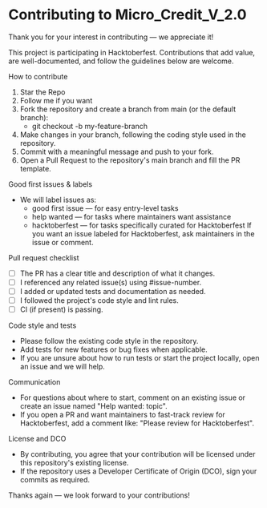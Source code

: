 # Contributing to Micro_Credit_V_2.0

Thank you for your interest in contributing — we appreciate it!

This project is participating in Hacktoberfest. Contributions that add value, are well-documented, and follow the guidelines below are welcome.

How to contribute
1. Star the Repo
2. Follow me if you want
3. Fork the repository and create a branch from main (or the default branch):
   - git checkout -b my-feature-branch
4. Make changes in your branch, following the coding style used in the repository.
5. Commit with a meaningful message and push to your fork.
6. Open a Pull Request to the repository's main branch and fill the PR template.

Good first issues & labels
- We will label issues as:
  - good first issue — for easy entry-level tasks
  - help wanted — for tasks where maintainers want assistance
  - hacktoberfest — for tasks specifically curated for Hacktoberfest
If you want an issue labeled for Hacktoberfest, ask maintainers in the issue or comment.

Pull request checklist
- [ ] The PR has a clear title and description of what it changes.
- [ ] I referenced any related issue(s) using #issue-number.
- [ ] I added or updated tests and documentation as needed.
- [ ] I followed the project's code style and lint rules.
- [ ] CI (if present) is passing.

Code style and tests
- Please follow the existing code style in the repository.
- Add tests for new features or bug fixes when applicable.
- If you are unsure about how to run tests or start the project locally, open an issue and we will help.

Communication
- For questions about where to start, comment on an existing issue or create an issue named "Help wanted: topic".
- If you open a PR and want maintainers to fast-track review for Hacktoberfest, add a comment like: "Please review for Hacktoberfest".

License and DCO
- By contributing, you agree that your contribution will be licensed under this repository's existing license.
- If the repository uses a Developer Certificate of Origin (DCO), sign your commits as required.

Thanks again — we look forward to your contributions!
